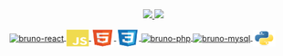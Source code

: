 <div align="center">
  <a href="https://github.com/brunomaiadev">
  <img height="180em" src="https://github-readme-stats.vercel.app/api?username=brunomaiadev&show_icons=true&theme=dracula&include_all_commits=true&count_private=true"/>
  <img height="180em" src="https://github-readme-stats.vercel.app/api/top-langs/?username=brunomaiadev&layout=compact&langs_count=7&theme=dracula"/>
</div>
  <div style="display: inline_block"><br>
 <img align="center" alt="bruno-react" height="30" width="40" src="https://cdn.jsdelivr.net/gh/devicons/devicon/icons/react/react-original.svg" />
 <img align="center" alt="bruno-Js" height="30" width="40" src="https://raw.githubusercontent.com/devicons/devicon/master/icons/javascript/javascript-plain.svg">
   <img align="center" alt="bruno-html" height="30" width="40" src="https://raw.githubusercontent.com/devicons/devicon/master/icons/html5/html5-original.svg">
  <img align="center" alt="bruno-css" height="30" width="40" src="https://raw.githubusercontent.com/devicons/devicon/master/icons/css3/css3-original.svg">
<img align="center" alt="bruno-php" height="30" width="40"src="https://cdn.jsdelivr.net/gh/devicons/devicon/icons/php/php-original.svg" />
 <img align="center" alt="bruno-mysql" height="30" width="40" src="https://cdn.jsdelivr.net/gh/devicons/devicon/icons/mysql/mysql-original.svg" />
   <img align="center" alt="bruno-Python" height="30" width="40" src="https://raw.githubusercontent.com/devicons/devicon/master/icons/python/python-original.svg">
</div>

